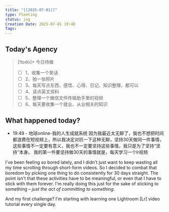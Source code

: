 ```yaml
---
title: "[[2025-07-01]]"
type: Fleeting
status: ing
Creation Date: 2025-07-01 19:48
Tags:
---
```

## Today's Agency
> [!todo]+ 今日待做
> - [ ] 1、收集一个笑话
> - [ ] 2、拍一张照片
> - [ ] 3、每天写点东西，感悟、心得、日记、知识整理、都可以
> - [ ] 4、读点英文资料
> - [ ] 5、整理一个微信文件传输助手里的视频
> - [ ] 6、每天要收集一个就业、从业相关的知识

## What happened today?
- 19:49 - 地球online-我的人生成就系统
因为我最近太无聊了，我也不想把时间都浪费在短视频上，所以我决定对抗一下这种无聊，坚持30天做同一件事情，这些事情不一定要有意义，我也不一定要坚持这些事情，我只是为了坚持“坚持”本身。
我的第一件要坚持做30天的事情就是，每天学习一个lr视频

I've been feeling so bored lately, and I didn't just want to keep wasting all my time scrolling through short-form videos. So I decided to combat that boredom by picking one thing to do consistently for 30 days straight. The point isn't that these activities have to be meaningful, or even that I have to stick with them forever. I'm really doing this just for the sake of sticking to something – _just the act of committing to something_.

And my first challenge? I'm starting with learning one Lightroom [Lr] video tutorial every single day.